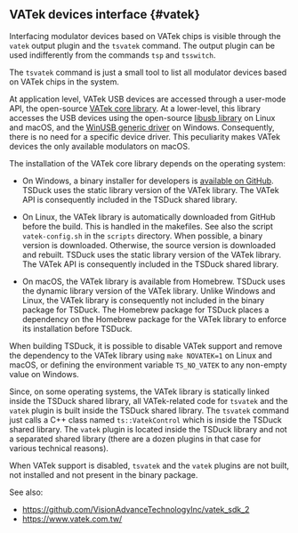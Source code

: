 ## VATek devices interface  {#vatek}

Interfacing modulator devices based on VATek chips is visible through the
`vatek` output plugin and the `tsvatek` command. The output plugin can
be used indifferently from the commands `tsp` and `tsswitch`.

The `tsvatek` command is just a small tool to list all modulator devices based
on VATek chips in the system.

At application level, VATek USB devices are accessed through a user-mode API, the open-source
[VATek core library](https://github.com/VisionAdvanceTechnologyInc/vatek_sdk_2).
At a lower-level, this library accesses the USB devices using the open-source
[libusb library](https://github.com/libusb/libusb) on Linux and macOS, and the
[WinUSB generic driver](https://docs.microsoft.com/en-us/windows-hardware/drivers/usbcon/winusb)
on Windows. Consequently, there is no need for a specific device driver.
This peculiarity makes VATek devices the only available modulators on macOS.

The installation of the VATek core library depends on the operating system:

- On Windows, a binary installer for developers is
  [available on GitHub](https://github.com/VisionAdvanceTechnologyInc/vatek_sdk_2/releases).
  TSDuck uses the static library version of the VATek library. The VATek API
  is consequently included in the TSDuck shared library.

- On Linux, the VATek library is automatically downloaded from GitHub before
  the build. This is handled in the makefiles. See also the script `vatek-config.sh`
  in the `scripts` directory. When possible, a binary version is downloaded.
  Otherwise, the source version is downloaded and rebuilt.
  TSDuck uses the static library version of the VATek library.
  The VATek API is consequently included in the TSDuck shared library.

- On macOS, the VATek library is available from Homebrew.
  TSDuck uses the dynamic library version of the VATek library.
  Unlike Windows and Linux, the VATek library is consequently not included
  in the binary package for TSDuck.
  The Homebrew package for TSDuck places a dependency on the Homebrew package
  for the VATek library to enforce its installation before TSDuck.

When building TSDuck, it is possible to disable VATek support and remove the dependency
to the VATek library using `make NOVATEK=1` on Linux and macOS, or defining
the environment variable `TS_NO_VATEK` to any non-empty value on Windows.

Since, on some operating systems, the VATek library is statically linked
inside the TSDuck shared library, all VATek-related code for `tsvatek` and
the `vatek` plugin is built inside the TSDuck shared library.
The `tsvatek` command just calls a C++ class named `ts::VatekControl` which
is inside the TSDuck shared library. The `vatek` plugin is located inside
the TSDuck library and not a separated shared library (there are a dozen
plugins in that case for various technical reasons).

When VATek support is disabled, `tsvatek` and the `vatek` plugins are not
built, not installed and not present in the binary package.

See also:
- https://github.com/VisionAdvanceTechnologyInc/vatek_sdk_2
- https://www.vatek.com.tw/
